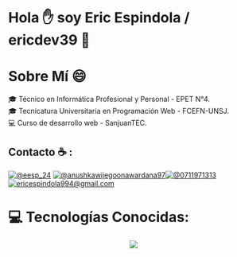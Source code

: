 # Hola :hand: soy Eric Espindola / ericdev39 💫 
# Sobre Mí :smile:
:mortar_board: Técnico en Informática Profesional y Personal - EPET N°4. <br>
:mortar_board: Tecnicatura Universitaria en Programación Web - FCEFN-UNSJ. <br>
:computer: Curso de desarrollo web - SanjuanTEC. <br>

## Contacto ☕ :

[![@eesp_24](https://img.icons8.com/fluency/48/000000/instagram-new.png "@eesp_24")](https://www.instagram.com/eesp_24/) [![@anushkawijegoonawardana97](https://img.icons8.com/fluency/48/000000/linkedin.png "@espindola19")](https://www.linkedin.com/in/espindola19/)[![@0711971313](https://img.icons8.com/fluency/48/000000/phone-disconnected.png "@2646236692")](tel:2646236692) [![ericespindola994@gmail.com](https://img.icons8.com/fluency/48/000000/gmail.png "@ericespindola994@gmail.com")]([ericespindola994@gmail.com](https://mail.google.com/mail/u/0/#inbox?compose=jrjtXLDgNkJXvhPmcwbfmMnVCQJfxlPrFvktbMXQbMrDTvrBPDKvKPDMXsBQwwsGRTxjXBbg))


# 💻 Tecnologías Conocidas:
<p align="center">
  <a href="https://skillicons.dev">
    <img src="https://skillicons.dev/icons?i=github,html,css,js,bootstrap,react,figma" />
  </a>
</p>

